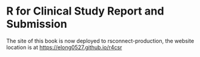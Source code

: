 # R for Clinical Study Report and Submission

The site of this book is now deployed to rsconnect-production, 
the website location is at https://elong0527.github.io/r4csr